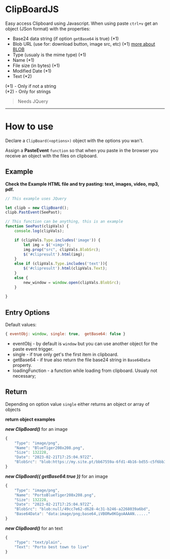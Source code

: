 # ClipBoardJS
Easy access Clipboard using Javascript. When using paste `ctrl+v` get an object (JSon format) with the properties:

- Base24 data string (if option `getBase64` is true) (*1)
- Blob URL (use for: download button, image src, etc) (*1) [ more about BLOB ](https://javascript.info/blob)
- Type (usualy is the mime type) (*1)
- Name (*1)
- File size (in bytes) (*1)
- Modified Date (*1)
- Text (*2)

(*1) - Only if not a string  
(*2) - Only for strings  

> Needs JQuery
---

# How to use

Declare a `ClipBoard(<options>)` object with the options you wan't.

Assign a **PasteEvent** `function` so that when you paste in the browser you receive an object with the files on clipboard.

## Example

**Check the Example HTML file and try pasting: text, images, video, mp3, pdf.**

~~~~js
// This example uses JQuery

let clipb = new ClipBoard();
clipb.PastEvent(SeePast);

// This function can be anything, this is an example
function SeePast(clipVals) {
    console.log(clipVals);

    if (clipVals.Type.includes('image')) {
        let img = $('<img>');
        img.prop("src", clipVals.BlobSrc);
        $('#clipresult').html(img);
    }
    else if (clipVals.Type.includes('text')){
        $('#clipresult').html(clipVals.Text);
    }
    else {
        new_window = window.open(clipVals.BlobSrc);
    }
    
}
~~~~

## Entry Options

Default values:
~~~~js
{ eventObj: window, single: true,  getBase64: false }
~~~~

* eventObj - by default is `window` but you can use another object for the paste event trigger.
* single - if true only get's the first item in clipboard.
* getBase64 - if true also return the file base24 string in `Base64Data` property.
* loadingFunction - a function while loading from clipboard. Usualy not necessary;

## Return

Depending on option value `single` either returns an object or array of objects

**return object examples**

***new ClipBoard()*** for an image
~~~~js
{
    "Type": "image/png",
    "Name": "BlueTiger208x208.png",
    "Size": 132228,
    "Date": "2023-02-21T17:25:04.972Z",
    "BlobSrc": "blob:https://my.site.pt/bb67559a-6fd1-4b16-bd55-c5f6bb353179"
}
~~~~

***new ClipBoard({ getBase64:true })*** for an image
~~~~js
{
    "Type": "image/png",
    "Name": "PortoBlueTiger208x208.png",
    "Size": 132228,
    "Date": "2023-02-21T17:25:04.972Z",
    "BlobSrc": "blob:null/49cc7e62-d628-4c31-b246-a2268039a6bd",
    "Base64Data": "data:image/png;base64,iVBORw0KGgoAAAAN......"
}
~~~~

***new ClipBoard()*** for an text
~~~~js
{
    "Type": "text/plain",
    "Text": "Porto best town to live"
}
~~~~
